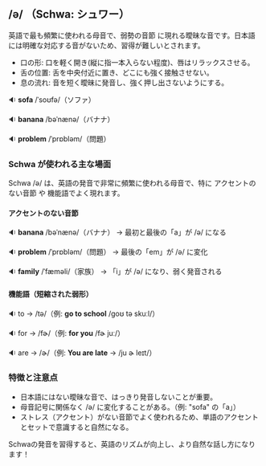 ## /ə/ （Schwa: シュワー）  
英語で最も頻繁に使われる母音で、弱勢の音節 に現れる曖昧な音です。日本語には明確な対応する音がないため、習得が難しいとされます。  

* 口の形: 口を軽く開き(縦に指一本入らない程度)、唇はリラックスさせる。  
* 舌の位置: 舌を中央付近に置き、どこにも強く接触させない。  
* 息の流れ: 音を短く曖昧に発音し、強く押し出さないようにする。  

🔉 **sofa** /ˈsoʊfə/（ソファ）  

🔉 **banana** /bəˈnænə/（バナナ）  

🔉 **problem** /ˈprɒbləm/（問題）  

### Schwa が使われる主な場面
Schwa /ə/ は、英語の発音で非常に頻繁に使われる母音で、特に アクセントのない音節 や 機能語でよく現れます。

#### アクセントのない音節

🔉 **banana** /bəˈnænə/（バナナ） → 最初と最後の「a」が /ə/ になる

🔉 **problem** /ˈprɒbləm/（問題） → 最後の「em」が /ə/ に変化

🔉 **family** /ˈfæməli/（家族） → 「i」が /ə/ になり、弱く発音される

#### 機能語（短縮された弱形）

🔉 to → /tə/（例:  **go to school** /ɡoʊ tə skuːl/）

🔉 for → /fɚ/（例: **for you** /fɚ juː/）

🔉 are → /ɚ/（例: **You are late** → /ju ɚ leɪt/）

### 特徴と注意点

* 日本語にはない曖昧な音で、はっきり発音しないことが重要。  
* 母音記号に関係なく /ə/ に変化することがある。（例: "sofa" の「a」）  
* ストレス（アクセント）がない音節でよく使われるため、単語のアクセントとセットで意識すると自然になる。  

Schwaの発音を習得すると、英語のリズムが向上し、より自然な話し方になります！  
